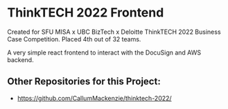 # ThinkTECH 2022 Frontend

Created for SFU MISA x UBC BizTech x Deloitte ThinkTECH 2022 Business Case Competition.
Placed 4th out of 32 teams.

A very simple react frontend to interact with the DocuSign and AWS backend.

## Other Repositories for this Project:
- https://github.com/CallumMackenzie/thinktech-2022/

